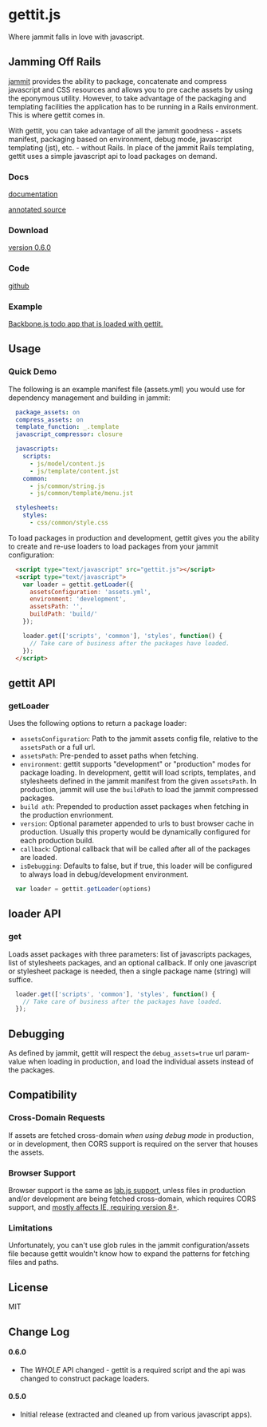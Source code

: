 # gettit.js

Where jammit falls in love with javascript.

## Jamming Off Rails

[jammit](http://documentcloud.github.com/jammit/) provides the ability to package, concatenate and compress javascript and CSS resources and allows you to pre cache assets by using the eponymous utility. However, to take advantage of the packaging and templating facilities the application has to be running in a Rails environment. This is where gettit comes in.

With gettit, you can take advantage of all the jammit goodness - assets manifest, packaging based on environment, debug mode, javascript templating (jst), etc. - without Rails. In place of the jammit Rails templating, gettit uses a simple javascript api to load packages on demand.

### Docs

[documentation](http://delambo.github.com/gettit/)

[annotated source](http://delambo.github.com/gettit/docs/annotated/)

### Download

[version 0.6.0](http://delambo.github.com/gettit/downloads/gettit_0.6.0.zip)

### Code

[github](https://github.com/delambo/gettit)

### Example

[Backbone.js todo app that is loaded with gettit.](https://github.com/delambo/gettit/tree/master/example)

## Usage

### Quick Demo

The following is an example manifest file (assets.yml) you would use for dependency management and building in jammit:

```yml
  package_assets: on 
  compress_assets: on
  template_function: _.template
  javascript_compressor: closure

  javascripts:
    scripts:
      - js/model/content.js
      - js/template/content.jst
    common:
      - js/common/string.js
      - js/common/template/menu.jst

  stylesheets:
    styles:
      - css/common/style.css
```

To load packages in production and development, gettit gives you the ability to create and re-use loaders to load packages from your jammit configuration:

```html
  <script type="text/javascript" src="gettit.js"></script>
  <script type="text/javascript">
    var loader = gettit.getLoader({
      assetsConfiguration: 'assets.yml',
      environment: 'development',
      assetsPath: '',
      buildPath: 'build/'
    });

    loader.get(['scripts', 'common'], 'styles', function() {
      // Take care of business after the packages have loaded.
    });
  </script>
```

## gettit API

### getLoader

Uses the following options to return a package loader:

 - `assetsConfiguration`: Path to the jammit assets config file, relative to the `assetsPath` or a full url.
 - `assetsPath`: Pre-pended to asset paths when fetching.
 - `environment`: gettit supports "development" or "production" modes for package loading. In development, gettit will load scripts, templates, and stylesheets defined in the jammit manifest from the given `assetsPath`. In production, jammit will use the `buildPath` to load the jammit compressed packages.
 - `build ath`: Prepended to production asset packages when fetching in the production envrionment.
 - `version`: Optional parameter appended to urls to bust browser cache in production. Usually this property would be dynamically configured for each production build.
 - `callback`: Optional callback that will be called after all of the packages are loaded.
 - `isDebugging`: Defaults to false, but if true, this loader will be configured to always load in debug/development environment.

```javascript
  var loader = gettit.getLoader(options)
```

## loader API

### get

Loads asset packages with three parameters: list of javascripts packages, list of stylesheets packages, and an optional callback. If only one javascript or stylesheet package is needed, then a single package name (string) will suffice.

```javascript
  loader.get(['scripts', 'common'], 'styles', function() {
    // Take care of business after the packages have loaded.
  });
```

## Debugging

As defined by jammit, gettit will respect the `debug_assets=true` url param-value when loading in production, and load the individual assets instead of the packages.


## Compatibility

### Cross-Domain Requests

If assets are fetched cross-domain _when using debug mode_ in production, or in development, then CORS support is required on the server that houses the assets.

### Browser Support

Browser support is the same as [lab.js support](http://labjs.com/documentation.php), unless files in production and/or development are being fetched cross-domain, which requires CORS support, and [mostly affects IE, requiring version 8+](http://caniuse.com/cors).

### Limitations

Unfortunately, you can't use glob rules in the jammit configuration/assets file because gettit wouldn't know how to expand the patterns for fetching files and paths.

## License

MIT

## Change Log

#### 0.6.0

- The _WHOLE_ API changed - gettit is a required script and the api was changed to construct package loaders.

#### 0.5.0

 - Initial release (extracted and cleaned up from various javascript apps).
